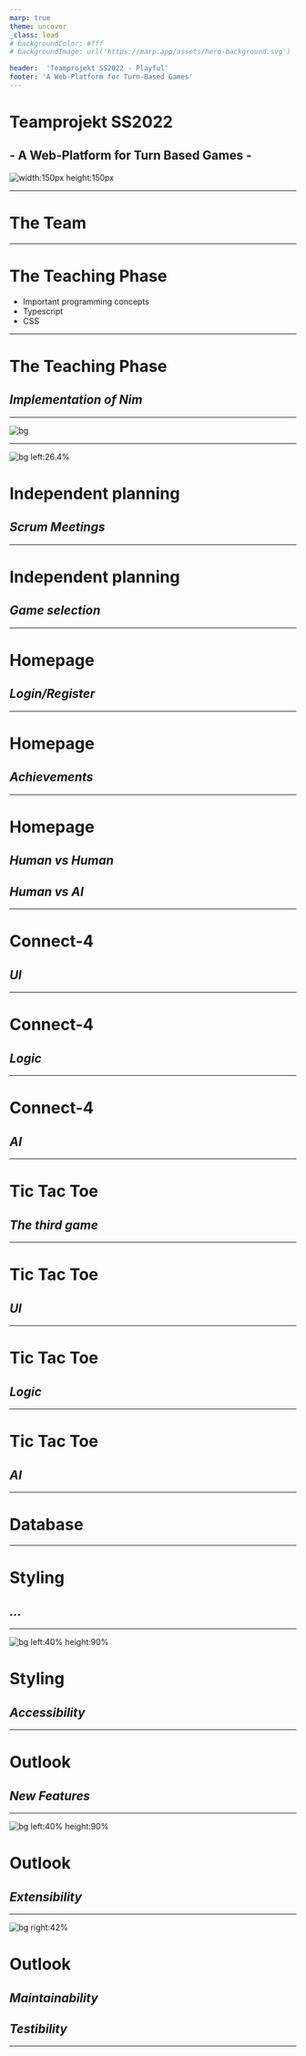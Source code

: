 ```yaml
---
marp: true
theme: uncover
_class: lead
# backgroundColor: #fff
# backgroundImage: url('https://marp.app/assets/hero-background.svg')

header:  'Teamprojekt SS2022 - Playful'
footer: 'A Web-Platform for Turn-Based Games'
---
```


<!-- theme gaia -->

<!-- paginate: false -->

# Teamprojekt SS2022
## - A Web-Platform for Turn Based Games -
![width:150px height:150px](./images/playful_logo_dark_grey.svg)

---

<!-- paginate: true -->

# The Team

<!--  
TODO
-->

---

# The Teaching Phase
- Important programming concepts
- Typescript
- CSS 

<!--  
Grundlagen zu Typescript
OOP
Trennung von Model View Container
TODO ?
Mockups
Statemachines
PubSub-Konzept
Testen mit Mocha
CSS Grundlagen
Socket.io
-->

---

# The Teaching Phase
## *Implementation of Nim*

<!--  
Was ist Nim?
- Wie spielt man das?
TODO Wie haben wir gelerntes Umgesetzt?
Kleine Aufgaben zwischen den Meetings, um gelerntes anwenden zu können
-->

---

![bg](./images/nim_afterTeaching.png)

---

![bg left:26.4%](./images/miro.png)
# Independent planning
## *Scrum Meetings*

<!--
TODO kurze Beschreibung Ablauf Scrum Meetings
Aufgabenverteilung
-->

---

# Independent planning
## *Game selection*

<!-- 
erst mal Connect-4
TODO Wieso haben wir uns dafür entschieden?
-->

---

# Homepage
## *Login/Register*

---

# Homepage
## *Achievements*

---

# Homepage
## *Human vs Human*
## *Human vs AI*

---

# Connect-4
## *UI*

<!--  
Styling (Hover mit eingeblendetem Stein)
-->

---

# Connect-4
## *Logic*

<!--  
State machine
-->

---

# Connect-4
## *AI*

<!--  
Zwei Schwierigkeitsstufen erklären
Minmax Algorithm (depth first search)
-->

---

# Tic Tac Toe
## *The third game*

---

# Tic Tac Toe
## *UI*

<!--  

-->

---

# Tic Tac Toe
## *Logic*

<!--  
State machine
-->

---

# Tic Tac Toe
## *AI*

<!--  
Zwei Schwierigkeitsstufen erklären
- Einfach: depth limited search tiefe von 1
- Schwer: Minmax Algorithm
-->

---

# Database

<!-- 
Anforderungen
Nutzen
Probleme
-->

---

# Styling
## *...*

---

![bg left:40% height:90%](./images/colors_greyscale_noBackground.svg)
# Styling
## *Accessibility*

<!-- 
Schwarz-Weiß
Farbschwächen
etc.
-->

---

# Outlook
## *New Features*

<!-- 
Freundeslisten + Einladungen
-->

---

![bg left:40% height:90%](./images/new_game_noBackground_withText.svg)
# Outlook 
## *Extensibility*

<!-- 
Automatisieren der Einbindung von Spielen
Alle wichtigen Verknüpfungen werden erstellt
Alle Template Dateien werden erstellt
User muss nur an wenigen Stellen eigenen Code einfügen
-->

---

![bg right:42%](./images/code_interface_cut.png)
# Outlook
## *Maintainability*
## *Testibility*

<!--  
Interfaces zu den UIs von den Spielen
- Um tests schreiben zu können mit dummy UIs
- Um sich auf bestimmte Dinge verlassen zu können
  - Funktionen
  - Andere Elemente

refactoring, dass alles auf einer html-Seite ist
- Man lädt immer eine neue UI, wenn man die Seite wechseln möchte
- Die URL bleibt immer gleich
- Vorteile:
  - Variablen müssen nicht unter verschiedenen Seiten ausgetauscht werden, sondern sind immer bekannt
  - Man könnte aus einem Spiel raustabben und sich die Achievements anschauen ohne, dass das aktuelle Spiel unterbrochen wird
- Wieso bisher nicht gemacht?
  - Mit anderem Ansatz angefangen
  - Im laufe der Zeit gemerkt, dass anderer Ansatz einige Dinge einfacher macht
  - Zeit hat gefehlt, das ganze Projekt umzustrukturieren
-->

---